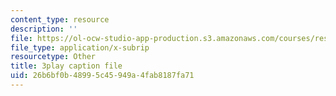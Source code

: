 ```yaml
---
content_type: resource
description: ''
file: https://ol-ocw-studio-app-production.s3.amazonaws.com/courses/res-6-012-introduction-to-probability-spring-2018/26b6bf0b48995c45949a4fab8187fa71_363JQxFwLXg.vtt
file_type: application/x-subrip
resourcetype: Other
title: 3play caption file
uid: 26b6bf0b-4899-5c45-949a-4fab8187fa71
---
```

